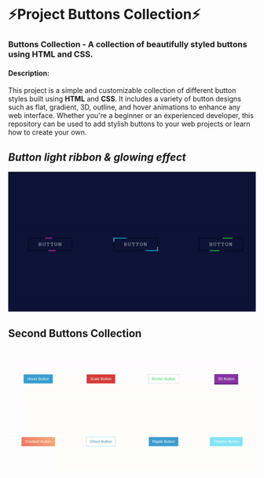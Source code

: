 # **⚡Project Buttons Collection⚡**

### **Buttons Collection** - A collection of beautifully styled buttons using **HTML** and **CSS**.

#### Description:
This project is a simple and customizable collection of different button styles built using **HTML** and **CSS**. It includes a variety of button designs such as flat, gradient, 3D, outline, and hover animations to enhance any web interface. Whether you're a beginner or an experienced developer, this repository can be used to add stylish buttons to your web projects or learn how to create your own.

## *Button light ribbon & glowing effect*

![Buttons collection](./assets/button-light-ribbon-ezgif.com-video-to-gif-converter.gif)


## Second Buttons Collection

![Second Buttons collection](./assets/buttons-second-collection-gif.gif)